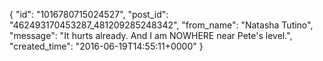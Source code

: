  {
   "id": "1016780715024527",
   "post_id": "462493170453287_481209285248342",
   "from_name": "Natasha Tutino",
   "message": "It hurts already. And I am NOWHERE near Pete's level.",
   "created_time": "2016-06-19T14:55:11+0000"
 }
